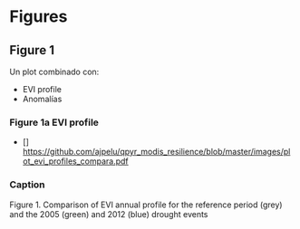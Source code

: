 # Figures

## Figure 1
Un plot combinado con: 
- EVI profile 
- Anomalías 

### Figure 1a EVI profile
- [] https://github.com/ajpelu/qpyr_modis_resilience/blob/master/images/plot_evi_profiles_compara.pdf 


### Caption 

Figure 1. Comparison of EVI annual profile for the reference period (grey) and the 2005 (green) and 2012 (blue) drought events